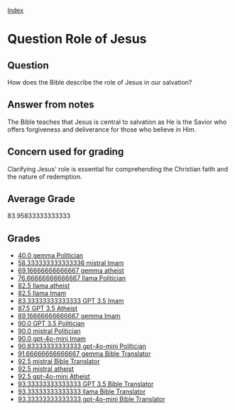 
[Index](../../index.md)
# Question Role of Jesus
## Question
How does the Bible describe the role of Jesus in our salvation?

## Answer from notes
The Bible teaches that Jesus is central to salvation as He is the Savior who offers forgiveness and deliverance for those who believe in Him.

## Concern used for grading
Clarifying Jesus' role is essential for comprehending the Christian faith and the nature of redemption.

## Average Grade
83.95833333333333

## Grades
 * [40.0 gemma Politician](../answers/gemma_Politician/Role_of_Jesus.md)
 * [58.333333333333336 mistral Imam](../answers/mistral_Imam/Role_of_Jesus.md)
 * [69.16666666666667 gemma atheist](../answers/gemma_atheist/Role_of_Jesus.md)
 * [76.66666666666667 llama Politician](../answers/llama_Politician/Role_of_Jesus.md)
 * [82.5 llama atheist](../answers/llama_atheist/Role_of_Jesus.md)
 * [82.5 llama Imam](../answers/llama_Imam/Role_of_Jesus.md)
 * [83.33333333333333 GPT 3.5 Imam](../answers/GPT_3.5_Imam/Role_of_Jesus.md)
 * [87.5 GPT 3.5 Atheist](../answers/GPT_3.5_Atheist/Role_of_Jesus.md)
 * [89.16666666666667 gemma Imam](../answers/gemma_Imam/Role_of_Jesus.md)
 * [90.0 GPT 3.5 Politician](../answers/GPT_3.5_Politician/Role_of_Jesus.md)
 * [90.0 mistral Politician](../answers/mistral_Politician/Role_of_Jesus.md)
 * [90.0 gpt-4o-mini Imam](../answers/gpt-4o-mini_Imam/Role_of_Jesus.md)
 * [90.83333333333333 gpt-4o-mini Politician](../answers/gpt-4o-mini_Politician/Role_of_Jesus.md)
 * [91.66666666666667 gemma Bible Translator](../answers/gemma_Bible_Translator/Role_of_Jesus.md)
 * [92.5 mistral Bible Translator](../answers/mistral_Bible_Translator/Role_of_Jesus.md)
 * [92.5 mistral atheist](../answers/mistral_atheist/Role_of_Jesus.md)
 * [92.5 gpt-4o-mini Atheist](../answers/gpt-4o-mini_Atheist/Role_of_Jesus.md)
 * [93.33333333333333 GPT 3.5 Bible Translator](../answers/GPT_3.5_Bible_Translator/Role_of_Jesus.md)
 * [93.33333333333333 llama Bible Translator](../answers/llama_Bible_Translator/Role_of_Jesus.md)
 * [93.33333333333333 gpt-4o-mini Bible Translator](../answers/gpt-4o-mini_Bible_Translator/Role_of_Jesus.md)
